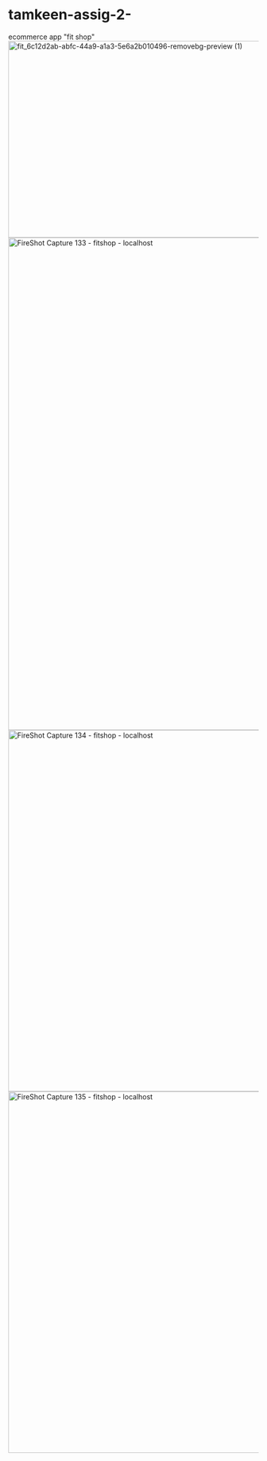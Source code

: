 # tamkeen-assig-2-
ecommerce  app "fit shop"
<img width="632" height="395" alt="fit_6c12d2ab-abfc-44a9-a1a3-5e6a2b010496-removebg-preview (1)" src="https://github.com/user-attachments/assets/fdbb0e0a-5cf7-44e4-a436-a45ba6bef7d9" />
<img width="1366" height="989" alt="FireShot Capture 133 - fitshop -  localhost" src="https://github.com/user-attachments/assets/e2dd709d-650c-468d-80f0-574aad0d3d70" />
<img width="1366" height="726" alt="FireShot Capture 134 - fitshop -  localhost" src="https://github.com/user-attachments/assets/cb1baacd-d240-499e-b27e-92e04ba73401" />
<img width="1366" height="726" alt="FireShot Capture 135 - fitshop -  localhost" src="https://github.com/user-attachments/assets/eca85a24-98bc-4a1d-8389-6b2ff4a8e123" />

